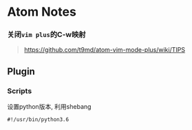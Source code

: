 Atom Notes
==========

### 关闭`vim plus`的C-w映射

> <https://github.com/t9md/atom-vim-mode-plus/wiki/TIPS>

Plugin
------

### Scripts

设置python版本, 利用shebang

    #!/usr/bin/python3.6
